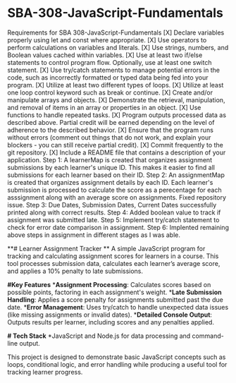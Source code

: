 # SBA-308-JavaScript-Fundamentals
Requirements for SBA 308-JavaScript-Fundamentals
[X] Declare variables properly using let and const where appropriate.
[X] Use operators to perform calculations on variables and literals.
[X] Use strings, numbers, and Boolean values cached within variables.
[X] Use at least two if/else statements to control program flow. Optionally, use at least one switch statement.
[X] Use try/catch statements to manage potential errors in the code, such as incorrectly formatted or typed data being fed into your program.
[X] Utilize at least two different types of loops.
[X] Utilize at least one loop control keyword such as break or continue.
[X] Create and/or manipulate arrays and objects.
[X] Demonstrate the retrieval, manipulation, and removal of items in an array or properties in an object.
[X] Use functions to handle repeated tasks.
[X] Program outputs processed data as described above. Partial credit will be earned depending on the level of adherence to the described behavior.
[X] Ensure that the program runs without errors (comment out things that do not work, and explain your blockers - you can still receive partial credit).
[X] Commit frequently to the git repository.
[X] Include a README file that contains a description of your application.
Step 1: A learnerMap is created that organizes assignment submissions by each learner's unique ID. This makes it easier to find all submissions for each learner based on their ID.
Step 2: An assignmentMap is created that organizes assignment details by each ID.  Each learner's submission is processed to calculate the score as a perecentage for each asssignment along with an average score on assignments. Fixed repository issue.
Step 3: Due Dates, Submission Dates, Current Dates successfully printed along with correct results.
Step 4: Added boolean value to track if assignment was submitted late.
Step 5: Implement try/catch statement to check for error date comparison in assignment.
Step 6: Implented remaining above steps in assignment in different stages as I was able.

**# Learner Assignment Tracker
**
A simple JavaScript program for tracking and calculating assignment scores for learners in a course. This tool processes submission data, calculates each learner’s average score, and applies a 10% penalty to late submissions.

**#Key Features**
    ***Assignment Processing**: Calculates scores based on possible points, factoring in each assignment's weight.
    ***Late Submission Handling**: Applies a score penalty for assignments submitted past the due date.
    ***Error Management**: Uses try/catch to handle unexpected data issues (like missing assignments or invalid dates).
    ***Detailed Console Output**: Outputs results per learner, including scores and any penalties applied.

**# Tech Stack**
    *JavaScript and Node.js for data processing and command-line output.

This project is designed to demonstrate basic JavaScript concepts such as loops, conditional logic, and error handling while producing a useful tool for tracking learner progress.